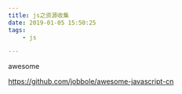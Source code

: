 ```yaml
---
title: js之资源收集
date: 2019-01-05 15:50:25
tags:
	- js

---
```






awesome

https://github.com/jobbole/awesome-javascript-cn



